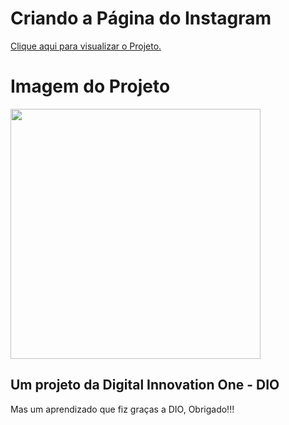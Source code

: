 <h1> Criando a Página do Instagram </h1>
<a href="https://RenkSa.github.io/Página%20do%20Instagram/index.html">Clique aqui para visualizar o Projeto.</a>

<h1> Imagem do Projeto </h1>
<img src="https://github.com/RenkSa/RenkSa.github.io/blob/main/P%C3%A1gina%20do%20Instagram/img/IG.png" width="400" height="400" >
<h2> Um projeto da Digital Innovation One - DIO </h2>

<p> Mas um aprendizado que fiz graças a DIO, Obrigado!!!</p>
